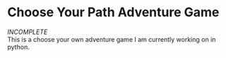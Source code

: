 # Choose Your Path Adventure Game
*INCOMPLETE* <br/>
This is a choose your own adventure game I am currently working on in python. 
